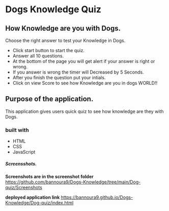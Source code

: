 # Dogs Knowledge Quiz

## How Knowledge are you with Dogs.
Choose the right answer to test your Knowledge in Dogs.
* Click start button to start the quiz.
* Answer all 10 questions.
* At the bottom of the page you will get alert if your answer is right or wrong.
* If you answer is wrong the timer will Decreased by 5 Seconds.
* After you finish the question put your intials.
* Click on view Score to see how Knowledge are you in dogs WORLD!!

## Purpose of the application.
This application gives users quick quiz to see how knowledge are they with Dogs.


### built with
* HTML
* CSS
* JavaScript

##### Screensshots.
**Screenshots are in the screenshot folder**
https://github.com/bannoura9/Dogs-Knowledge/tree/main/Dog-quiz/Screenshots


**deployed application link**
https://bannoura9.github.io/Dogs-Knowledge/Dog-quiz/index.html
